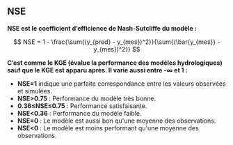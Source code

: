 ## NSE

**NSE est le coefficient d’efficience de Nash-Sutcliffe du modèle :**

$$
NSE = 1 - \frac{\sum{(y_{pred} - y_{mes})^2}}{\sum{(\bar{y_{mes}} - y_{mes})^2}}
$$

**C’est comme le KGE (évalue la performance des modèles hydrologiques) sauf que le KGE est apparu après. Il varie aussi entre -∞ et 1 :**
- **NSE=1** indique une parfaite correspondance entre les valeurs observées et simulées.
- **NSE>0.75** : Performance du modèle très bonne.
- **0.36≤NSE≤0.75** : Performance satisfaisante.
- **NSE<0.36** : Performance du modèle faible.
- **NSE=0** : Le modèle est aussi bon qu'une moyenne des observations.
- **NSE<0** : Le modèle est moins performant qu'une moyenne des observations.
